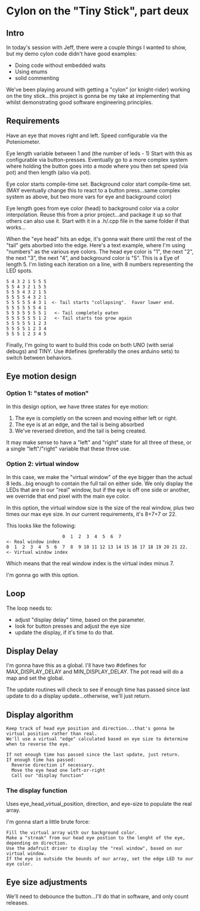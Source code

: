 # Cylon on the "Tiny Stick", part deux

## Intro

In today's session with Jeff, there were a couple things I wanted to show, but my demo cylon code didn't have good examples:
* Doing code without embedded waits
* Using enums
* solid commenting

We've been playing around with getting a "cylon" (or knight-rider) working on the tiny stick...this project is gonna be my take at implementing that whilst demonstrating good software engineering principles.

## Requirements
Have an eye that moves right and left.
Speed configurable via the Poteniometer.

Eye length variable between 1 and (the number of leds - 1)
Start with this as configurable via button-presses.
Eventually go to a more complex system where holding the button goes into a mode where you then set speed (via pot) and then length (also via pot).

Eye color starts compile-time set.
Background color start compile-time set. 
(MAY eventually change this to react to a button press...same complex system as above, but two more vars for eye and background color)

Eye length goes from eye color (head) to background color via a color interpolation.  Reuse this from a prior project...and package it up so that others can also use it.  Start with it in a .h/.cpp file in the same folder if that works...

When the "eye head" hits an edge, it's gonna wait there until the rest of the "tail" gets aborbed into the edge.  Here's a text example, where I'm using "numbers" as the various eye colors.  The head eye color is "1", the next "2", the next "3", the next "4", and background color is "5".  This is a Eye of length 5.  I'm listing each iteration on a line, with 8 numbers representing the LED spots.


```
5 4 3 2 1 5 5 5
5 5 4 3 2 1 5 5
5 5 5 4 3 2 1 5
5 5 5 5 4 3 2 1
5 5 5 5 5 4 3 1  <- Tail starts "collapsing".  Favor lower end.
5 5 5 5 5 5 4 1
5 5 5 5 5 5 5 1   <- Tail completely eaten
5 5 5 5 5 5 1 2   <- Tail starts too grow again
5 5 5 5 5 1 2 3
5 5 5 5 1 2 3 4
5 5 5 1 2 3 4 5
```

Finally, I'm going to want to build this code on both UNO (with serial debugs) and TINY.  Use #defines (preferablly the ones arduino sets) to switch between behaviors.

## Eye motion design
### Option 1:  "states of motion"
In this design option, we have three states for eye motion:
1) The eye is completly on the screen and moving either left or right.
2) The eye is at an edge, and the tail is being absorbed
3) We've reversed diretion, and the tail is being created.

It may make sense to have a "left" and "right" state for all three of these, or a single "left"/"right" variable that these three use.  

### Option 2:  virtual window
In this case, we make the "virtual window" of the eye bigger than the actual 8 leds...big enough to contain the full tail on either side.  We only display the LEDs that are in our "real" window, but if the eye is off one side or another, we override that end pixel with the main eye color.

In this option, the virtual window size is the size of the real window, plus two times our max eye size.  In our current requirements, it's 8+7+7 or 22.

This looks like the following:
```
                     0  1  2  3  4  5  6  7                            <- Real window index
0  1  2  3  4  5  6  7  8  9 10 11 12 13 14 15 16 17 18 19 20 21 22.   <- Virtual window index
```
Which means that the real window index is the virtual index minus 7.  

I'm gonna go with this option.

## Loop
The loop needs to:  
* adjust "display delay" tiime, based on the parameter.
* look for button presses and adjust the eye size
* update the display, if it's time to do that.

## Display Delay
I'm gonna have this as a global.  I'll have two #defines for MAX_DISPLAY_DELAY and MIN_DISPLAY_DELAY.  The pot read will do a map and set the global.

The update routines will check to see if enough time has passed since last update to do a display update...otherwise, we'll just return.

## Display algorithm
```
Keep track of head eye position and direction...that's gonna be virtual position rather than real.
We'll use a virtual "edge" calculated based on eye size to determine when to reverse the eye.

If not enough time has passed since the last update, just return.
If enough time has passed:
  Reverse direction if necessary.
  Move the eye head one left-or-right
  Call our "display function"
```
### The display function
Uses eye_head_virtual_position, direction, and eye-size to populate the real array.

I'm gonna start a little brute force:
```
Fill the virtual array with our background color.
Make a "streak" from our head eye postion to the lenght of the eye, depending on direction.
Use the adafruit driver to display the "real window", based on our virtual window.
If the eye is outside the bounds of our array, set the edge LED to our eye color.
```

## Eye size adjustments
We'll need to debounce the button...I'll do that in software, and only count releases.


